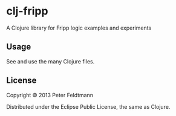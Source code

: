 # clj-fripp

A Clojure library for Fripp logic examples and experiments

## Usage

See and use the many Clojure files. 

## License

Copyright © 2013 Peter Feldtmann

Distributed under the Eclipse Public License, the same as Clojure.
